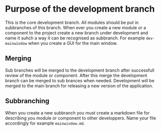 # Purpose of the development branch
This is the core development branch. All modules should be put in subbranches of this branch. When ever you create a new module or a component to the project create a new branch under development and name it suhch a way it can be recognised as subbranch. For example `dev-mainwindow` when you create a GUI for the main window.

## Merging
Sub branches will be merged to the development branch after successfull review of the module or component. After this merge the development branch can be merged to sub brances when needed. Development will be merged to the main branch for releasing a new version of the application.

## Subbranching
When you create a new subbranch you must create a markdown file for describing you module or component to other developpers. Name your file accordingly for example `mainwindow.md`.
